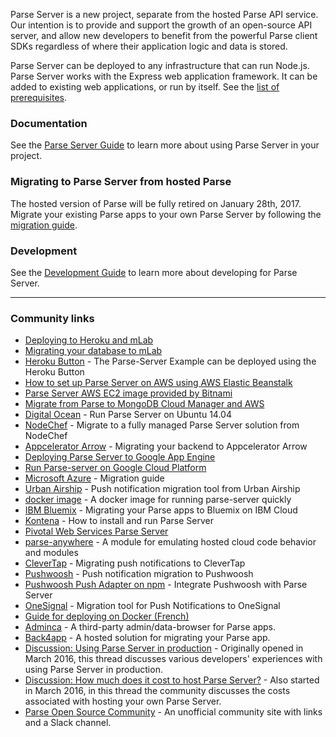 Parse Server is a new project, separate from the hosted Parse API service.  Our intention is to provide and support the growth of an open-source API server, and allow new developers to benefit from the powerful Parse client SDKs regardless of where their application logic and data is stored.

Parse Server can be deployed to any infrastructure that can run Node.js. Parse Server works with the Express web application framework. It can be added to existing web applications, or run by itself. See the [list of prerequisites](https://github.com/ParsePlatform/parse-server/wiki/Parse-Server-Guide#prerequisites).

### Documentation

See the [Parse Server Guide](/ParsePlatform/parse-server/wiki/Parse-Server-Guide) to learn more about using Parse Server in your project.

### Migrating to Parse Server from hosted Parse

The hosted version of Parse will be fully retired on January 28th, 2017. Migrate your existing Parse apps to your own Parse Server by following the [migration guide](https://github.com/ParsePlatform/parse-server/wiki/Migrating-an-Existing-Parse-App).

### Development

See the [Development Guide](/ParsePlatform/parse-server/wiki/Development-Guide) to learn more about developing for Parse Server.

---

### Community links

* [Deploying to Heroku and mLab](https://github.com/ParsePlatform/parse-server/wiki/Deploying-Parse-Server#deploying-to-heroku-and-mLab)
* [Migrating your database to mLab](http://docs.mlab.com/migrating-from-parse/#choosing-a-plan)
* [Heroku Button](https://github.com/ParsePlatform/parse-server-example) - The Parse-Server Example can be deployed using the Heroku Button
* [How to set up Parse Server on AWS using AWS Elastic Beanstalk](http://mobile.awsblog.com/post/TxCD57GZLM2JR/How-to-set-up-Parse-Server-on-AWS-using-AWS-Elastic-Beanstalk)
* [Parse Server AWS EC2 image provided by Bitnami](https://aws.amazon.com/marketplace/pp/B01BLQ17TO)
* [Migrate from Parse to MongoDB Cloud Manager and AWS](https://www.mongodb.com/migrate-from-parse-to-mongodb-cloud-manager-and-aws)
* [Digital Ocean](https://www.digitalocean.com/community/tutorials/how-to-run-parse-server-on-ubuntu-14-04) - Run Parse Server on Ubuntu 14.04
* [NodeChef](https://nodechef.com/blog/post/6/migrate-from-parse-to-nodechef%E2%80%99s-managed-parse-server) - Migrate to a fully managed Parse Server solution from NodeChef
* [Appcelerator Arrow](http://www.appcelerator.com/blog/2016/02/your-very-own-mbaas-how-to-move-from-parse-to-appcelerator-arrow/) - Migrating your backend to Appcelerator Arrow
* [Deploying Parse Server to Google App Engine](https://medium.com/@justinbeckwith/deploying-parse-server-to-google-app-engine-6bc0b7451d50)
* [Run Parse-server on Google Cloud Platform](https://cloud.google.com/nodejs/resources/frameworks/parse-server)
* [Microsoft Azure](https://azure.microsoft.com/en-us/blog/azure-welcomes-parse-developers/) - Migration guide
* [Urban Airship](https://www.urbanairship.com/parse-migration) - Push notification migration tool from Urban Airship
* [docker image](https://hub.docker.com/r/instainer/parse-server) - A docker image for running parse-server quickly
* [IBM Bluemix](http://ibm.co/1Z00gMw) - Migrating your Parse apps to Bluemix on IBM Cloud
* [Kontena](http://blog.kontena.io/how-to-install-and-run-private-parse-server-in-production/) - How to install and run Parse Server
* [Pivotal Web Services Parse Server](https://github.com/cf-platform-eng/pws-parse-server)
* [parse-anywhere](https://github.com/flovilmart/parse-anywhere) - A module for emulating hosted cloud code behavior and modules
* [CleverTap](https://clevertap.com/parse/) - Migrating push notifications to CleverTap
* [Pushwoosh](https://www.pushwoosh.com/parse/) - Push notification migration to Pushwoosh
* [Pushwoosh Push Adapter on npm](https://www.npmjs.com/package/pushwoosh-parse-adapter) - Integrate Pushwoosh with Parse Server
* [OneSignal](https://onesignal.com/parse) - Migration tool for Push Notifications to OneSignal
* [Guide for deploying on Docker (French)](https://medium.com/@DidierFranc/parse-com-ferme-parse-s-ouvre-cd426118fbbd)
* [Adminca](http://adminca.com) - A third-party admin/data-browser for Parse apps.
* [Back4app](http://blog.back4app.com/2016/03/01/quick-wizard-migration/) - A hosted solution for migrating your Parse app.
* [Discussion: Using Parse Server in production](https://github.com/ParsePlatform/parse-server/issues/1106) - Originally opened in March 2016, this thread discusses various developers' experiences with using Parse Server in production.
* [Discussion: How much does it cost to host Parse Server?](https://github.com/ParsePlatform/parse-server/issues/1174) - Also started in March 2016, in this thread the community discusses the costs associated with hosting your own Parse Server.
* [Parse Open Source Community](http://parseopensource.github.io/) - An unofficial community site with links and a Slack channel.
